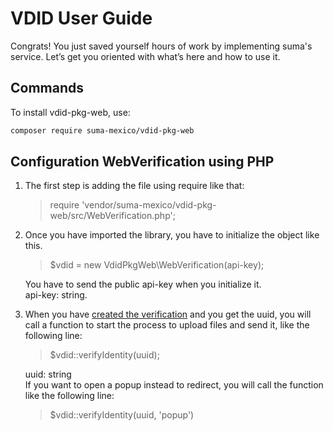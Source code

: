 # VDID User Guide

Congrats! You just saved yourself hours of work by implementing suma's service. Let’s get you oriented with what’s here and how to use it.

## Commands

To install vdid-pkg-web, use:

```bash
composer require suma-mexico/vdid-pkg-web
```

## Configuration WebVerification using PHP

1. The first step is adding the file using require like that:<br/>

   > require 'vendor/suma-mexico/vdid-pkg-web/src/WebVerification.php';

2. Once you have imported the library, you have to initialize the object like this.<br/>

   > $vdid = new VdidPkgWeb\WebVerification(api-key);

   You have to send the public api-key when you initialize it.<br/>
   api-key: string.

3. When you have [created the verification](https://documenter.getpostman.com/view/13807324/TW6xooD3#6d48e323-7466-48f5-a34e-dfb2c10588ac) and you get the uuid, you will call a function to start the process to upload files and send it, like the following line:<br/>

   > $vdid::verifyIdentity(uuid);

   uuid: string<br/>
   If you want to open a popup instead to redirect, you will call the function like the following line:<br/>

   > $vdid::verifyIdentity(uuid, 'popup')
